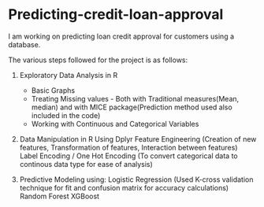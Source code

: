 # Predicting-credit-loan-approval

I am working on predicting loan credit approval for customers using a database.

The various steps followed for the project is as follows:

1. Exploratory Data Analysis in R
    - Basic Graphs
    - Treating Missing values - Both with Traditional measures(Mean, median) and with MICE package(Prediction method used also     included in the code)
    - Working with Continuous and Categorical Variables

2. Data Manipulation in R
   Using Dplyr
   Feature Engineering (Creation of new features, Transformation of features, Interaction between features)
   Label Encoding / One Hot Encoding (To convert categorical data to continous data type for ease of analysis)

3. Predictive Modeling using:
   Logistic Regression (Used K-cross validation technique for fit and confusion matrix for accuracy calculations)
   Random Forest
   XGBoost

